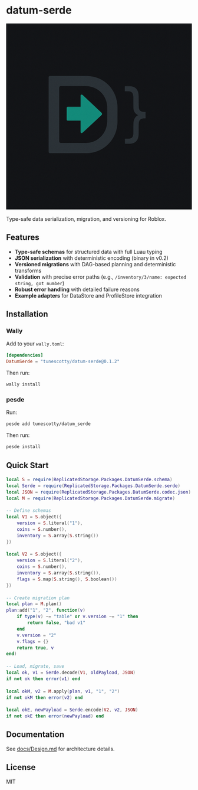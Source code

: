 # datum-serde

![DatumSerde Logo](public/misc/DatumSerde.png)

Type-safe data serialization, migration, and versioning for Roblox.

## Features

- **Type-safe schemas** for structured data with full Luau typing
- **JSON serialization** with deterministic encoding (binary in v0.2)
- **Versioned migrations** with DAG-based planning and deterministic transforms
- **Validation** with precise error paths (e.g., `/inventory/3/name: expected string, got number`)
- **Robust error handling** with detailed failure reasons
- **Example adapters** for DataStore and ProfileStore integration

## Installation

### Wally

Add to your `wally.toml`:

```toml
[dependencies]
DatumSerde = "tunescotty/datum-serde@0.1.2"
```

Then run:

```bash
wally install
```

### pesde

Run:

```bash
pesde add tunescotty/datum_serde
```

Then run:

```bash
pesde install
```

## Quick Start

```lua
local S = require(ReplicatedStorage.Packages.DatumSerde.schema)
local Serde = require(ReplicatedStorage.Packages.DatumSerde.serde)
local JSON = require(ReplicatedStorage.Packages.DatumSerde.codec.json)
local M = require(ReplicatedStorage.Packages.DatumSerde.migrate)

-- Define schemas
local V1 = S.object({
    version = S.literal("1"),
    coins = S.number(),
    inventory = S.array(S.string())
})

local V2 = S.object({
    version = S.literal("2"),
    coins = S.number(),
    inventory = S.array(S.string()),
    flags = S.map(S.string(), S.boolean())
})

-- Create migration plan
local plan = M.plan()
plan:add("1", "2", function(v)
    if type(v) ~= "table" or v.version ~= "1" then
        return false, "bad v1"
    end
    v.version = "2"
    v.flags = {}
    return true, v
end)

-- Load, migrate, save
local ok, v1 = Serde.decode(V1, oldPayload, JSON)
if not ok then error(v1) end

local okM, v2 = M.apply(plan, v1, "1", "2")
if not okM then error(v2) end

local okE, newPayload = Serde.encode(V2, v2, JSON)
if not okE then error(newPayload) end
```

## Documentation

See [docs/Design.md](docs/Design.md) for architecture details.

## License

MIT
